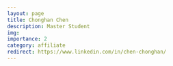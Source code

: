 ```yaml
---
layout: page
title: Chonghan Chen
description: Master Student
img:
importance: 2
category: affiliate
redirect: https://www.linkedin.com/in/chen-chonghan/
---
```

